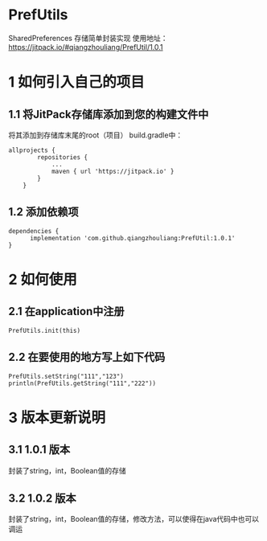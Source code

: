 # PrefUtils
SharedPreferences 存储简单封装实现 
使用地址：https://jitpack.io/#qiangzhouliang/PrefUtil/1.0.1
# 1 如何引入自己的项目
## 1.1 将JitPack存储库添加到您的构建文件中
将其添加到存储库末尾的root（项目） build.gradle中：
~~~
allprojects {
		repositories {
			...
			maven { url 'https://jitpack.io' }
		}
	}
~~~
## 1.2 添加依赖项
~~~
dependencies {
	  implementation 'com.github.qiangzhouliang:PrefUtil:1.0.1'
}
~~~
# 2 如何使用
## 2.1 在application中注册
~~~
PrefUtils.init(this)
~~~
## 2.2 在要使用的地方写上如下代码
~~~
PrefUtils.setString("111","123")
println(PrefUtils.getString("111","222"))
~~~
# 3 版本更新说明
## 3.1 1.0.1 版本
封装了string，int，Boolean值的存储
## 3.2 1.0.2 版本
封装了string，int，Boolean值的存储，修改方法，可以使得在java代码中也可以调运


